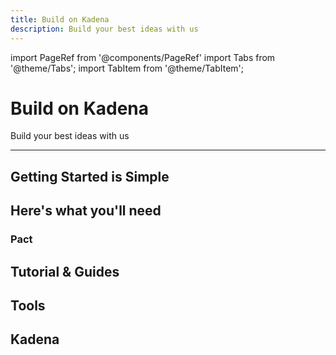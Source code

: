 ```yaml
---
title: Build on Kadena
description: Build your best ideas with us
---
```


import PageRef from '@components/PageRef'
import Tabs from '@theme/Tabs';
import TabItem from '@theme/TabItem';

# Build on Kadena

Build your best ideas with us

---

## Getting Started is Simple

<PageRef url="../../../basics/quickstart" pageName="Quickstart" />
<PageRef url="voting-dapp-tutorial" pageName="Zero To Hero: Kadena dApp Development" />
<PageRef url="https://github.com/kadena-io/create-pact-app" pageName="Explore dApp Templates" />
<PageRef url="https://github.com/kadena-io/developer-scripts" pageName="View the source" />
<PageRef url="resources/useful-tools" pageName="Get the tools" />

## Here's what you'll need

### Pact

<PageRef url="https://pact-language.readthedocs.io/en/stable/" pageName="ReadtheDocs" />
<PageRef url="/learn-pact/intro" pageName="Developer tutorials" />
<PageRef url="https://github.com/kadena-io/pact" pageName="Pact on GitHub" />
<PageRef url="/learn-pact/beginner/atom-sdk" pageName="Install Pact on Atom" />
<PageRef url="https://github.com/kadena-io/developer-scripts" pageName="Code samples" />
<PageRef url="https://medium.com/kadena-io/safer-smarter-contracts-with-pact-e86b9ccaca9f" pageName="Articles" />

## Tutorial & Guides

<PageRef url="../../../basics/quickstart" pageName="Developer Quickstart" />
<PageRef url="/learn-pact/intro" pageName="Pact tutorials" />
<PageRef url="https://www.youtube.com/playlist?list=PL4G3uLl2K-dm18c1QGo7T6NXJh2CSzXVf" pageName="Kadena Teaches" />
<PageRef url="https://medium.com/kadena-io/beginners-guide-to-kadena-accounts-keysets-fb7f32104291" pageName="Guides to accounts & keysets" />
<PageRef url="https://medium.com/kadena-io/beginners-guide-to-kadena-accounts-keysets-fb7f32104291" pageName="Getting started with transfers" />

## Tools

<PageRef url="https://github.com/kadena-io/chainweaver" pageName="Chaineweaver (wallet & workbench)" />
<PageRef url="https://github.com/kadena-io/chainweaver/releases" pageName="Chainweaver macOS" />
<PageRef url="https://github.com/kadena-io/chainweaver/releases" pageName="Chainnweaver Liunx" />
<PageRef url="https://github.com/kadena-io/chainweaver/releases" pageName="Chainweaver Windows" />
<PageRef url="../../../basics/chainweaver/chainweaver-user-guide" pageName="Chainweaver user guide" />

<PageRef url="/learn-pact/beginner/atom-sdk" pageName="Atom IDE" />
<PageRef url="https://explorer.chainweb.com/mainnet" pageName="Block explorer" />
<PageRef url="https://transfer.chainweb.com/" pageName="Web transfer tools" />
<PageRef url="https://balance.chainweb.com/" pageName="Balance checker" />

## Kadena

<PageRef url="https://github.com/kadena-io" pageName="Source code" />
<PageRef url="../../../basics/whitepapers/chainweb-layer-1" pageName="Chainweb layer 1 whitepapers" />
<PageRef url="../../../basics/whitepapers/pact-smart-contract-language" pageName="Pact smart contract whitepaper" />
<PageRef url="../../../basics/whitepapers/kuro-layer-2" pageName="Kuro layer 2 whitepapers" />
